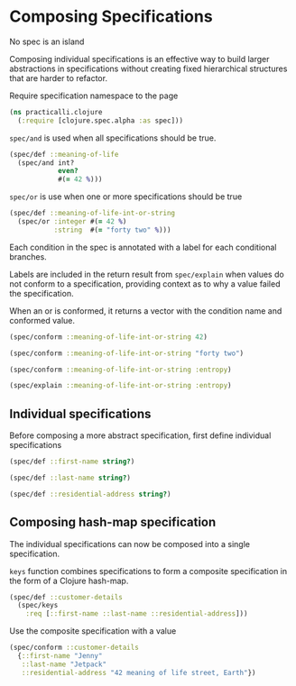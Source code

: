 # Composing Specifications
No spec is an island

Composing individual specifications is an effective way to build larger abstractions in specifications without creating fixed hierarchical structures that are harder to refactor.

Require specification namespace to the page
```clojure
(ns practicalli.clojure
  (:require [clojure.spec.alpha :as spec]))
```


`spec/and` is used when all specifications should be true.

```clojure
(spec/def ::meaning-of-life
  (spec/and int?
            even?
            #(= 42 %)))
```

`spec/or` is use when one or more specifications should be true

```clojure
(spec/def ::meaning-of-life-int-or-string
  (spec/or :integer #(= 42 %)
           :string  #(= "forty two" %)))
```

Each condition in the spec is annotated with a label for each conditional branches.

Labels are included in the return result from `spec/explain` when values do not conform to a specification, providing context as to why a value failed the specification.

When an or is conformed, it returns a vector with the condition name and conformed value.


```clojure
(spec/conform ::meaning-of-life-int-or-string 42)
```

```clojure
(spec/conform ::meaning-of-life-int-or-string "forty two")
```


```clojure
(spec/conform ::meaning-of-life-int-or-string :entropy)
```


```clojure
(spec/explain ::meaning-of-life-int-or-string :entropy)
```


## Individual specifications
Before composing a more abstract specification, first define individual specifications

```clojure
(spec/def ::first-name string?)
```

```clojure
(spec/def ::last-name string?)
```

```clojure
(spec/def ::residential-address string?)
```


## Composing hash-map specification
The individual specifications can now be composed into a single specification.

`keys` function combines specifications to form a composite specification in the form of a Clojure hash-map.

```clojure
(spec/def ::customer-details
  (spec/keys
    :req [::first-name ::last-name ::residential-address]))
```

Use the composite specification with a value

```clojure
(spec/conform ::customer-details
  {::first-name "Jenny"
   ::last-name "Jetpack"
   ::residential-address "42 meaning of life street, Earth"})
```
